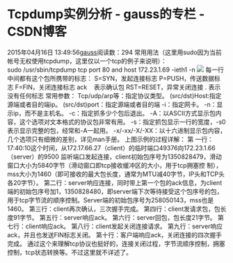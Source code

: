 # Tcpdump实例分析 - gauss的专栏 - CSDN博客
2015年04月16日 13:49:56[gauss](https://me.csdn.net/mathlmx)阅读数：294
常用用法（这里用sudo因为当前帐号无权使用tcpdump，这里仅以一个tcp的例子来说明）：sudo /usr/sbin/tcpdump tcp port 80 and host 172.23.1.69 -ieth1 -n
![](http://hi.csdn.net/attachment/201103/7/0_1299478225Ixd3.gif)
每一行中间都有这个包所携带的标志：
S=SYN，发起连接标志
P=PUSH，传送数据标志
F=FIN，关闭连接标志
ack    表示确认包
RST=RESET，异常关闭连接
. 表示没有任何标志
常用参数：
Tcp/udp/arp等：指定协议类型。
(src/dst)Host:指定源端或者目的端ip。
(src/dst)port：指定源端或者目的端
-i：指定网卡。
-n：显示ip，而不是主机名。
-c：指定抓多少个包后退出。
-A：以ASCII方式显示包内容，这个选项对文本格式的协议包非常有用。
-s：指定抓包显示一行的宽度，-s0表示显示完整的包，经常和-A一起用。
-x/-xx/-X/-XX：以十六进制显示包内容，几个选项只有细微的差别，详见man手册。
上图示例的过程详解：
第 一行：17:40:10这个时间，从172.17.66.27（client）的临时端口49376向172.23.1.66（server）的9500 监听端口发起连接，client初始包序号为1350828479，滑动窗口大小为5840字节（滑动窗口即tcp接收缓冲区的大小，用于tcp拥塞控 制），mss大小为1460（即可接收的最大包长度，通常为MTU减40字节，IP头和TCP头各20字节）。
第二行：server响应连接，同时带上第一个包的ack信息，为client端的初始包序号加1，1350828480，即server端下次等待接受这个包序号的包，用于tcp字节流的顺序控制。Server端的初始包序号为258050143，mss也是1460。
第三行：client再次确认，三次握手完成。
第四行：client发请求包，包长度91字节。
第五行：server响应ack。
第六行：server回包，包长度21字节。
第七行：client响应ack。
第八行：client发起关闭连接请求。
第九行：server响应ack，并且也发送FIN标志关闭。
第十行：客户端响应ack，关闭连接的四次握手完成。
通过这个来理解tcp协议也挺好的，连接关闭过程，字节流顺序控制，拥塞控制，tcp状态转换等。不过这里就不详述了。
